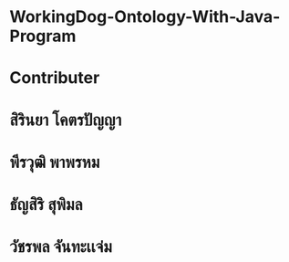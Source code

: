 # WorkingDog-Ontology-With-Java-Program
# Contributer
# สิรินยา โคตรปัญญา
# พีรวุฒิ พาพรหม
# ธัญสิริ สุพิมล
# วัชรพล จันทะเเจ่ม
